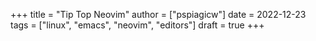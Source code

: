 +++
title = "Tip Top Neovim"
author = ["pspiagicw"]
date = 2022-12-23
tags = ["linux", "emacs", "neovim", "editors"]
draft = true
+++
